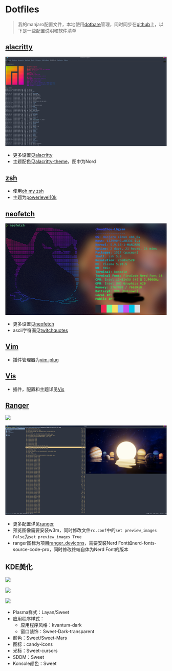 # Dotfiles

>   我的manjaro配置文件，本地使用[dotbare](https://github.com/kazhala/dotbare)管理，同时同步在[github](https://github.com/violencemofrog/dotfiles)上，以下是一些配置说明和软件清单

## [alacritty](https://github.com/violencemofrog/dotfiles/tree/main/.config/alacritty)

![](./Pictures/screenshot/alacritty.png)

*   更多设置见[alacritty](https://github.com/alacritty/alacritty)
*   主题配色见[alacritty-theme](https://github.com/eendroroy/alacritty-theme)，图中为Nord

## [zsh](https://github.com/violencemofrog/dotfiles/blob/main/.zshrc)

*   使用[oh my zsh](https://github.com/ohmyzsh/ohmyzsh)
*   主题为[powerlevel10k](https://github.com/romkatv/powerlevel10k)

## [neofetch](https://github.com/violencemofrog/dotfiles/tree/main/.config/neofetch)

![](./Pictures/screenshot/neofetch.png)

*   更多设置见[neofetch](https://github.com/dylanaraps/neofetch)
*   ascii字符画见[twitchquotes](https://www.twitchquotes.com/copypastas/ascii-art)

## [Vim](https://github.com/violencemofrog/dotfiles/blob/main/.vimrc)

*   插件管理器为[vim-plug](https://github.com/junegunn/vim-plug)

## [Vis](https://github.com/violencemofrog/dotfiles/tree/main/.config/vis)

*   插件，配置和主题详见[Vis](https://github.com/martanne/vis)

## [Ranger](https://github.com/violencemofrog/dotfiles/tree/main/.config/ranger)

![](./Pictures/screenshot/ranger1.png)

![](./Pictures/screenshot/ranger2.png)

*   更多配置详见[ranger](https://github.com/ranger/ranger)
*   预览图像需要安装w3m，同时修改文件`rc.conf`中的`set preview_images False`为`set preview_images True`
*   ranger图标为项目[ranger_devicons](https://github.com/alexanderjeurissen/ranger_devicons)，需要安装Nerd Font如nerd-fonts-source-code-pro，同时修改终端自体为Nerd Font的版本

## KDE美化

![](./Pictures/screenshot/KDE1.png)

![](./Pictures/screenshot/KDE2.png)

![](./Pictures/screenshot/KDE3.png)

*   Plasma样式：Layan/Sweet
*   应用程序样式：
    *   应用程序风格：kvantum-dark
    *   窗口装饰：Sweet-Dark-transparent
*   颜色：Sweet/Sweet-Mars
*   图标：candy-icons
*   光标：Sweet-cursors
*   SDDM：Sweet
*   Konsole颜色：Sweet